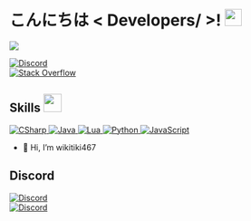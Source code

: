 <h1> こんにちは < Developers/ >! <img src = "https://raw.githubusercontent.com/MartinHeinz/MartinHeinz/master/wave.gif" width = 30px> </h1>
<p align='center'>
</p>

<p>
  <a href=""><img src="https://readme-typing-svg.herokuapp.com?&font=IBM+Plex+Sans&color=abcdef&size=20&lines=Welcome+to+my+GitHub+Profile!;Lead+programmer+at+@Weeb-Hub-Technologies!;" /></a>
</p>
  
<a href="https://discord.gg/7nMDPjqhpK" target="_blank">
  <img alt="Discord" src="https://img.shields.io/badge/-Discord-blueviolet?style=for-the-badge&logo=Discord&logoColor=white">
</a>
  
<br>
  
<a href="https://stackoverflow.com/users/19376569/filip-krupi%c4%8dka" target="_blank">
  <img alt="Stack Overflow" src="https://img.shields.io/badge/Stack_Overflow-FE7A16?style=for-the-badge&logo=stack-overflow&logoColor=white">
</a>  
  
<h2> Skills <img src = "https://media2.giphy.com/media/QssGEmpkyEOhBCb7e1/giphy.gif?cid=ecf05e47a0n3gi1bfqntqmob8g9aid1oyj2wr3ds3mg700bl&rid=giphy.gif" width = 32px> </h2>  
<a href="https://learn.microsoft.com/en-us/dotnet/csharp/" target="_blank"> 
    <img alt="CSharp" src="https://img.shields.io/badge/-C%23-blueviolet?style=for-the-badge&logo=CSharp&logoColor=white">
  </a>
  
<a href="https://www.java.com" target="_blank"> 
  <img alt="Java" src="https://img.shields.io/badge/Java-ED8B00?style=for-the-badge&logo=java&logoColor=white">
</a>
  
  <a href="https://www.lua.org/" target="_blank"> 
  <img alt="Lua" src="https://img.shields.io/badge/-Lua-000080?style=for-the-badge&logo=lua&logoColor=white">
</a>

   <a href="https://www.python.org" target="_blank">
    <img alt="Python" src="https://img.shields.io/badge/Python-3776AB?style=for-the-badge&logo=python&logoColor=white">
  </a>
  
  <a href="https://cs.wikipedia.org/wiki/JavaScript" target="_blank">
    <img alt="JavaScript" src="https://img.shields.io/badge/-JavaScript-yellow?style=for-the-badge&logo=JavaScript&logoColor=white">
  </a>


  
- 👋 Hi, I’m wikitiki467
  
<h2>Discord</h2>
  
<a href="https://discord.gg/7nMDPjqhpK" target="_blank">
  <img alt="Discord" src="https://img.shields.io/badge/-Discord server-blueviolet?style=for-the-badge&logo=Discord&logoColor=white">
</a>
  
<br>

<a href="https://discord.gg/7nMDPjqhpK" target="_blank">
  <img alt="Discord" src="https://img.shields.io/discord/779438287588032552?style=for-the-badge">
</a>



